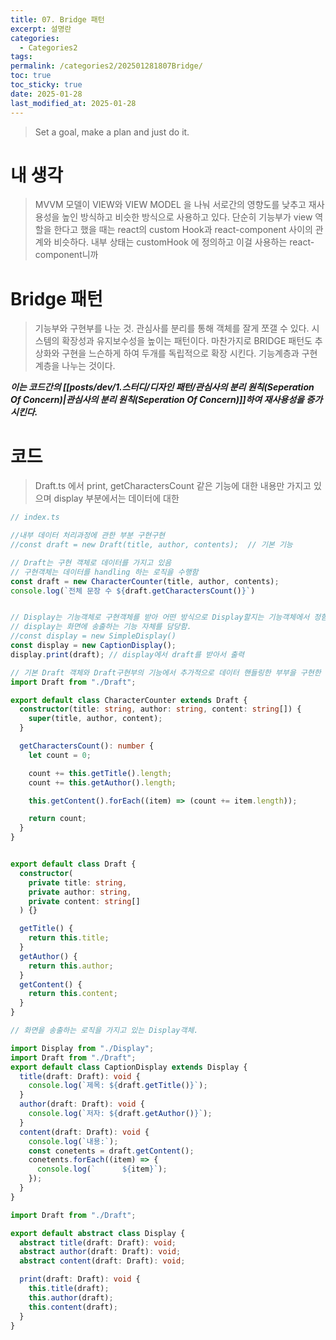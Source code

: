 ```yaml
---
title: 07. Bridge 패턴
excerpt: 설명란
categories:
  - Categories2
tags: 
permalink: /categories2/202501281807Bridge/
toc: true
toc_sticky: true
date: 2025-01-28
last_modified_at: 2025-01-28
---
```

> Set a goal, make a plan and just do it.

# 내 생각
> MVVM 모델이 VIEW와 VIEW MODEL 을 나눠 서로간의 영향도를 낮추고 재사용성을 높인 방식하고 비슷한 방식으로 사용하고 있다. 단순히 기능부가 view 역할을 한다고 했을 때는 react의 custom Hook과 react-component 사이의 관계와 비슷하다. 내부 상태는 customHook 에 정의하고 이걸 사용하는 react-component니까

# Bridge 패턴
> 기능부와 구현부를 나눈 것. 관심사를 분리를 통해 객체를 잘게 쪼갤 수 있다.
> 시스템의 확장성과 유지보수성을 높이는 패턴이다.
> 마찬가지로 BRIDGE 패턴도 추상화와 구현을 느슨하게 하여 두개를 독립적으로 확장 시킨다. 기능계층과 구현계층을 나누는 것이다.

***이는 코드간의 [[posts/dev/1.스터디/디자인 패턴/관심사의 분리 원칙(Seperation Of Concern)|관심사의 분리 원칙(Seperation Of Concern)]]하여 재사용성을 증가시킨다.***




# 코드
> Draft.ts 에서 print, getCharactersCount 같은 기능에 대한 내용만 가지고 있으며
> display 부분에서는 데이터에 대한  


```ts
// index.ts

//내부 데이터 처리과정에 관한 부분 구현구현
//const draft = new Draft(title, author, contents);  // 기본 기능

// Draft는 구현 객체로 데이터를 가지고 있음
// 구현객체는 데이터를 handling 하는 로직을 수행함
const draft = new CharacterCounter(title, author, contents);
console.log(`전체 문장 수 ${draft.getCharactersCount()}`)


// Display는 기능객체로 구현객체를 받아 어떤 방식으로 Display할지는 기능객체에서 정함.
// display는 화면에 송출하는 기능 자체를 담당함.
//const display = new SimpleDisplay()
const display = new CaptionDisplay();
display.print(draft); // display에서 draft를 받아서 출력
```

```ts
// 기본 Draft 객체와 Draft구현부의 기능에서 추가적으로 데이터 핸들링한 부부을 구현한 getCharacterCount객체
import Draft from "./Draft";

export default class CharacterCounter extends Draft {
  constructor(title: string, author: string, content: string[]) {
    super(title, author, content);
  }

  getCharactersCount(): number {
    let count = 0;

    count += this.getTitle().length;
    count += this.getAuthor().length;

    this.getContent().forEach((item) => (count += item.length));

    return count;
  }
}


export default class Draft {
  constructor(
    private title: string,
    private author: string,
    private content: string[]
  ) {}

  getTitle() {
    return this.title;
  }
  getAuthor() {
    return this.author;
  }
  getContent() {
    return this.content;
  }
}
```


```ts
// 화면을 송출하는 로직을 가지고 있는 Display객체. 

import Display from "./Display";
import Draft from "./Draft";
export default class CaptionDisplay extends Display {
  title(draft: Draft): void {
    console.log(`제목: ${draft.getTitle()}`);
  }
  author(draft: Draft): void {
    console.log(`저자: ${draft.getAuthor()}`);
  }
  content(draft: Draft): void {
    console.log(`내용:`);
    const conetents = draft.getContent();
    conetents.forEach((item) => {
      console.log(`      ${item}`);
    });
  }
}

import Draft from "./Draft";

export default abstract class Display {
  abstract title(draft: Draft): void;
  abstract author(draft: Draft): void;
  abstract content(draft: Draft): void;

  print(draft: Draft): void {
    this.title(draft);
    this.author(draft);
    this.content(draft);
  }
}


```
